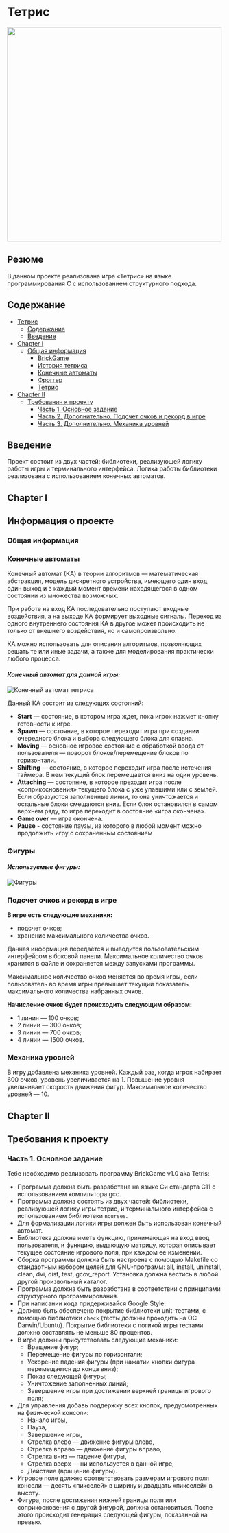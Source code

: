 # Тетрис

<img src="misc/gif/tetris.gif" width="500" height="500"/>

## Резюме 
В данном проекте реализована игра «Тетрис» на языке программирования С с использованием структурного подхода.

## Содержание

- [Тетрис](#тетрис)
  - [Содержание](#содержание)
  - [Введение](#введение)
- [Chapter I](#chapter-i)
  - [Общая информация](#общая-информация)
    - [BrickGame](#brickgame)
    - [История тетриса](#история-тетриса)
    - [Конечные автоматы](#конечные-автоматы)
    - [Фроггер](#фроггер)
    - [Тетрис](#тетрис)
- [Chapter II](#chapter-ii)
  - [Требования к проекту](#требования-к-проекту)
    - [Часть 1. Основное задание](#часть-1-основное-задание)
    - [Часть 2. Дополнительно. Подсчет очков и рекорд в игре](#часть-2-дополнительно-подсчет-очков-и-рекорд-в-игре)
    - [Часть 3. Дополнительно. Механика уровней](#часть-3-дополнительно-механика-уровней)

## Введение

Проект состоит из двух частей: библиотеки, реализующей логику работы игры и терминального интерфейса. Логика работы библиотеки реализована с использованием конечных автоматов.

## Chapter I <div id="chapter-i"></div>
## Информация о проекте
### Общая информация


### Конечные автоматы

Конечный автомат (КА) в теории алгоритмов — математическая абстракция, модель дискретного устройства, имеющего один вход, один выход и в каждый момент времени находящегося в одном состоянии из множества возможных.

При работе на вход КА последовательно поступают входные воздействия, а на выходе КА формирует выходные сигналы. Переход из одного внутреннего состояния КА в другое может происходить не только от внешнего воздействия, но и самопроизвольно.

КА можно использовать для описания алгоритмов, позволяющих решать те или иные задачи, а также для моделирования практически любого процесса. 

#### _Конечный автомат для данной игры:_

![Конечный автомат тетриса](misc/images/diagram.png)

Данный КА состоит из следующих состояний:

- **Start** — состояние, в котором игра ждет, пока игрок нажмет кнопку готовности к игре.
- **Spawn** — состояние, в которое переходит игра при создании очередного блока и выбора следующего блока для спавна.
- **Moving** — основное игровое состояние с обработкой ввода от пользователя — поворот блоков/перемещение блоков по горизонтали.
- **Shifting** — состояние, в которое переходит игра после истечения таймера. В нем текущий блок перемещается вниз на один уровень.
- **Attaching** — состояние, в которое преходит игра после «соприкосновения» текущего блока с уже упавшими или с землей. Если образуются заполненные линии, то она уничтожается и остальные блоки смещаются вниз. Если блок остановился в самом верхнем ряду, то игра переходит в состояние «игра окончена».
- **Game over** — игра окончена.
- **Pause** - состояние паузы, из которого в любой момент можно продолжить игру с сохраненным состоянием

### Фигуры

#### _Используемые фигуры:_

![Фигуры](misc/images/tetris_pieces.png)

### Подсчет очков и рекорд в игре

**В игре есть следующие механики:**

- подсчет очков;
- хранение максимального количества очков.

Данная информация передаётся и выводится пользовательским интерфейсом в боковой панели. Максимальное количество очков хранится в файле и сохраняется между запусками программы.

Максимальное количество очков меняется во время игры, если пользователь во время игры превышает текущий показатель максимального количества набранных очков.

**Начисление очков будет происходить следующим образом:**

- 1 линия — 100 очков;
- 2 линии — 300 очков;
- 3 линии — 700 очков;
- 4 линии — 1500 очков.

### Механика уровней

В игру добавлена механика уровней. Каждый раз, когда игрок набирает 600 очков, уровень увеличивается на 1. Повышение уровня увеличивает скорость движения фигур. Максимальное количество уровней — 10.

## Chapter II <div id="chapter-ii"></div>
## Требования к проекту

### Часть 1. Основное задание

Тебе необходимо реализовать программу BrickGame v1.0 aka Tetris:

- Программа должна быть разработана на языке Си стандарта C11 с использованием компилятора gcc.
- Программа должна состоять из двух частей: библиотеки, реализующей логику игры тетрис, и терминального интерфейса с использованием библиотеки `ncurses`.
- Для формализации логики игры должен быть использован конечный автомат.
- Библиотека должна иметь функцию, принимающая на вход ввод пользователя, и функцию, выдающую матрицу, которая описывает текущее состояние игрового поля, при каждом ее изменении.
- Сборка программы должна быть настроена с помощью Makefile со стандартным набором целей для GNU-программ: all, install, uninstall, clean, dvi, dist, test, gcov_report. Установка должна вестись в любой другой произвольный каталог.
- Программа должна быть разработана в соответствии с принципами структурного программирования.
- При написании кода придерживайся Google Style.
- Должно быть обеспечено покрытие библиотеки unit-тестами, с помощью библиотеки `check` (тесты должны проходить на ОС Darwin/Ubuntu). Покрытие библиотеки с логикой игры тестами должно составлять не меньше 80 процентов.
- В игре должны присутствовать следующие механики:
  - Вращение фигур;
  - Перемещение фигуры по горизонтали;
  - Ускорение падения фигуры (при нажатии кнопки фигура перемещается до конца вниз);
  - Показ следующей фигуры;
  - Уничтожение заполненных линий;
  - Завершение игры при достижении верхней границы игрового поля;
- Для управления добавь поддержку всех кнопок, предусмотренных на физической консоли:
  - Начало игры,
  - Пауза,
  - Завершение игры,
  - Стрелка влево — движение фигуры влево,
  - Стрелка вправо — движение фигуры вправо,
  - Стрелка вниз — падение фигуры,
  - Стрелка вверх — ни используется в данной игре,
  - Действие (вращение фигуры).
- Игровое поле должно соответствовать размерам игрового поля консоли — десять «пикселей» в ширину и двадцать «пикселей» в высоту.
- Фигура, после достижения нижней границы поля или соприкосновения с другой фигурой, должна остановиться. После этого происходит генерация следующей фигуры, показанной на превью.
